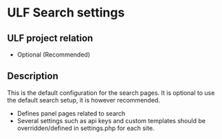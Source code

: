 # ULF Search settings
## ULF project relation
- Optional (Recommended)

## Description
This is the default configuration for the search pages. It is optional to use
the default search setup, it is however recommended.
- Defines panel pages related to search
- Several settings such as api keys and custom templates should be overridden/defined in settings.php for each site.